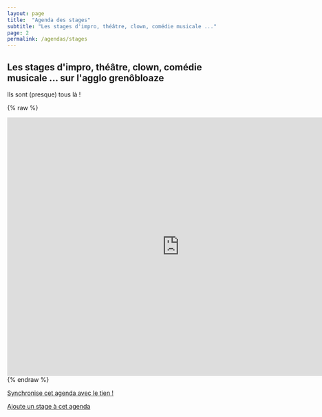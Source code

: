 ```yaml
---
layout: page
title:  "Agenda des stages"
subtitle: "Les stages d'impro, théâtre, clown, comédie musicale ..."
page: 2
permalink: /agendas/stages
---
```


## Les stages d'impro, théâtre, clown, comédie musicale ... sur l'agglo grenôbloaze
Ils sont (presque) tous là !

{% raw %}
<iframe src="https://calendar.google.com/calendar/embed?src=e80f90fc1a3d96ebffc584574f836a1d2105d195a5e8d3af034637b43c6f80bb%40group.calendar.google.com&ctz=Europe%2FParis" style="border: 0" width="800" height="600" frameborder="0" scrolling="no"></iframe>
{% endraw %}

[Synchronise cet agenda avec le tien !](synchro-agenda.markdown)

[Ajoute un stage à cet agenda](ajout-stage.markdown)